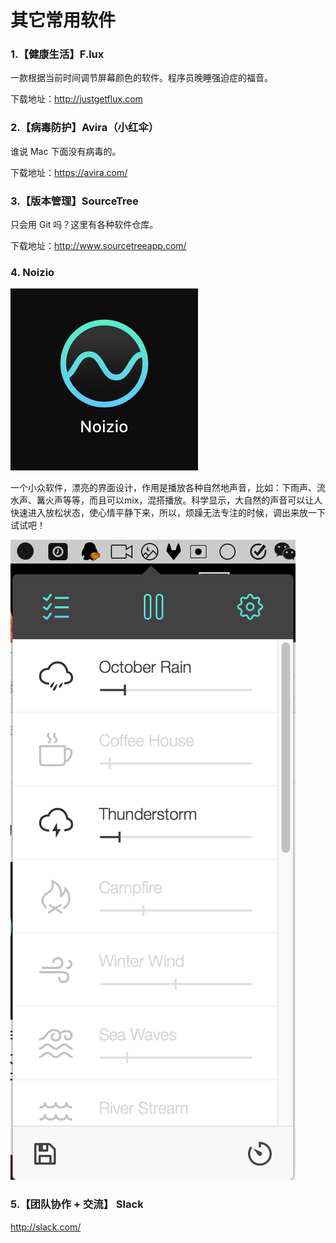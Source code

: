 # 其它常用软件

### 1.【健康生活】F.lux
  
一款根据当前时间调节屏幕颜色的软件。程序员晚睡强迫症的福音。  

下载地址：<http://justgetflux.com>

### 2.【病毒防护】Avira（小红伞）

谁说 Mac 下面没有病毒的。 

下载地址：https://avira.com/

### 3.【版本管理】SourceTree 

只会用 Git 吗？这里有各种软件仓库。

下载地址：http://www.sourcetreeapp.com/

### 4. Noizio

![](5f8e79493caa65fc7e8ec911ffdf825b_b.png)

一个小众软件，漂亮的界面设计，作用是播放各种自然地声音，比如：下雨声、流水声、篝火声等等，而且可以mix，混搭播放。科学显示，大自然的声音可以让人快速进入放松状态，使心情平静下来，所以，烦躁无法专注的时候，调出来放一下试试吧！

![](4501053ba6e9971e059eb6cfd85dc807_b.png)

### 5.【团队协作 + 交流】 Slack

http://slack.com/